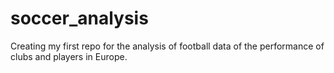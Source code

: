 # soccer_analysis
Creating my first repo for the analysis of football data of the performance of clubs and players in Europe.
